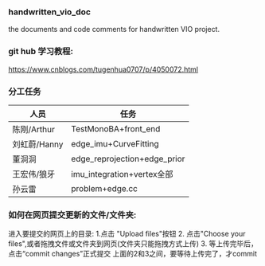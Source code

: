 ### handwritten_vio_doc
the documents and code comments for handwritten VIO project.

### git hub 学习教程:
https://www.cnblogs.com/tugenhua0707/p/4050072.html

### 分工任务
|  人员  | 任务  |
|  ----  | ----  |
| 陈刚/Arthur  |TestMonoBA+front_end |
| 刘虹蔚/Hanny  | edge_imu+CurveFitting |
| 董洞洞  |	edge_reprojection+edge_prior|
| 王宏伟/狼牙  | imu_integration+vertex全部 |
| 孙云雷  | 	problem+edge.cc |

### 如何在网页提交更新的文件/文件夹:
进入要提交的网页上的目录: 
1.点击 "Upload files"按钮
2. 点击"Choose your files",或者拖拽文件或文件夹到网页(文件夹只能拖拽方式上传)
3. 等上传完毕后，点击“commit changes”正式提交
上面的2和3之间，要等待上传完了，才commit
